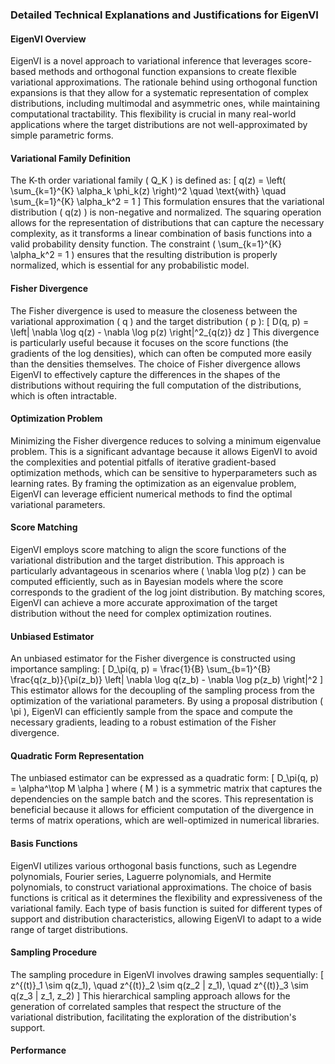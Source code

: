 ### Detailed Technical Explanations and Justifications for EigenVI

#### EigenVI Overview
EigenVI is a novel approach to variational inference that leverages score-based methods and orthogonal function expansions to create flexible variational approximations. The rationale behind using orthogonal function expansions is that they allow for a systematic representation of complex distributions, including multimodal and asymmetric ones, while maintaining computational tractability. This flexibility is crucial in many real-world applications where the target distributions are not well-approximated by simple parametric forms.

#### Variational Family Definition
The K-th order variational family \( Q_K \) is defined as:
\[
q(z) = \left( \sum_{k=1}^{K} \alpha_k \phi_k(z) \right)^2 \quad \text{with} \quad \sum_{k=1}^{K} \alpha_k^2 = 1
\]
This formulation ensures that the variational distribution \( q(z) \) is non-negative and normalized. The squaring operation allows for the representation of distributions that can capture the necessary complexity, as it transforms a linear combination of basis functions into a valid probability density function. The constraint \( \sum_{k=1}^{K} \alpha_k^2 = 1 \) ensures that the resulting distribution is properly normalized, which is essential for any probabilistic model.

#### Fisher Divergence
The Fisher divergence is used to measure the closeness between the variational approximation \( q \) and the target distribution \( p \):
\[
D(q, p) = \left\| \nabla \log q(z) - \nabla \log p(z) \right\|^2_{q(z)} dz
\]
This divergence is particularly useful because it focuses on the score functions (the gradients of the log densities), which can often be computed more easily than the densities themselves. The choice of Fisher divergence allows EigenVI to effectively capture the differences in the shapes of the distributions without requiring the full computation of the distributions, which is often intractable.

#### Optimization Problem
Minimizing the Fisher divergence reduces to solving a minimum eigenvalue problem. This is a significant advantage because it allows EigenVI to avoid the complexities and potential pitfalls of iterative gradient-based optimization methods, which can be sensitive to hyperparameters such as learning rates. By framing the optimization as an eigenvalue problem, EigenVI can leverage efficient numerical methods to find the optimal variational parameters.

#### Score Matching
EigenVI employs score matching to align the score functions of the variational distribution and the target distribution. This approach is particularly advantageous in scenarios where \( \nabla \log p(z) \) can be computed efficiently, such as in Bayesian models where the score corresponds to the gradient of the log joint distribution. By matching scores, EigenVI can achieve a more accurate approximation of the target distribution without the need for complex optimization routines.

#### Unbiased Estimator
An unbiased estimator for the Fisher divergence is constructed using importance sampling:
\[
D_\pi(q, p) = \frac{1}{B} \sum_{b=1}^{B} \frac{q(z_b)}{\pi(z_b)} \left\| \nabla \log q(z_b) - \nabla \log p(z_b) \right\|^2
\]
This estimator allows for the decoupling of the sampling process from the optimization of the variational parameters. By using a proposal distribution \( \pi \), EigenVI can efficiently sample from the space and compute the necessary gradients, leading to a robust estimation of the Fisher divergence.

#### Quadratic Form Representation
The unbiased estimator can be expressed as a quadratic form:
\[
D_\pi(q, p) = \alpha^\top M \alpha
\]
where \( M \) is a symmetric matrix that captures the dependencies on the sample batch and the scores. This representation is beneficial because it allows for efficient computation of the divergence in terms of matrix operations, which are well-optimized in numerical libraries.

#### Basis Functions
EigenVI utilizes various orthogonal basis functions, such as Legendre polynomials, Fourier series, Laguerre polynomials, and Hermite polynomials, to construct variational approximations. The choice of basis functions is critical as it determines the flexibility and expressiveness of the variational family. Each type of basis function is suited for different types of support and distribution characteristics, allowing EigenVI to adapt to a wide range of target distributions.

#### Sampling Procedure
The sampling procedure in EigenVI involves drawing samples sequentially:
\[
z^{(t)}_1 \sim q(z_1), \quad z^{(t)}_2 \sim q(z_2 | z_1), \quad z^{(t)}_3 \sim q(z_3 | z_1, z_2)
\]
This hierarchical sampling approach allows for the generation of correlated samples that respect the structure of the variational distribution, facilitating the exploration of the distribution's support.

#### Performance